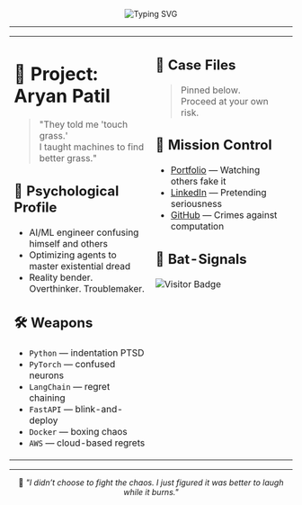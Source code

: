 <p align="center">
<img src="https://readme-typing-svg.demolab.com?font=Fira+Code&duration=3000&pause=1000&center=true&vCenter=true&width=435&lines=Loading+Classified+File...;Subject%3A+Aryan+Patil;Status%3A+Active+Threat;Humor%3A+Weaponized" alt="Typing SVG" />
</p>

---

<table>
<tr>
<td width="50%" valign="top">

# 🦇 Project: Aryan Patil

> "They told me 'touch grass.'  
> I taught machines to find better grass."

## 🧠 Psychological Profile
- AI/ML engineer confusing himself and others
- Optimizing agents to master existential dread
- Reality bender. Overthinker. Troublemaker.

## 🛠️ Weapons
- `Python` — indentation PTSD
- `PyTorch` — confused neurons
- `LangChain` — regret chaining
- `FastAPI` — blink-and-deploy
- `Docker` — boxing chaos
- `AWS` — cloud-based regrets

</td>

<td width="50%" valign="top">

## 📂 Case Files
> Pinned below.  
Proceed at your own risk.

## 🎯 Mission Control
- [Portfolio](https://aryanator.github.io/) — Watching others fake it
- [LinkedIn](https://linkedin.com/in/aryanpatil01/) — Pretending seriousness
- [GitHub](https://github.com/aryanator) — Crimes against computation

## 🦇 Bat-Signals
![Visitor Badge](https://visitor-badge.laobi.icu/badge?page_id=aryanator&title=Bat-Signals)

</td>
</tr>
</table>

---

<p align="center">
🦇  
<em>
"I didn’t choose to fight the chaos.  
I just figured it was better to laugh while it burns."
</em>
</p>
